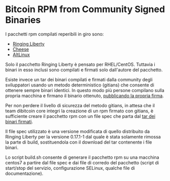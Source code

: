 # Bitcoin RPM from Community Signed Binaries

I pacchetti rpm compilati reperibili in giro sono:
* [Ringing Liberty](https://www.ringingliberty.com/bitcoin/)
* [Cheese](http://www.nosuchhost.net/~cheese/fedora/packages/29/SRPMS/bitcoin.html)
* [AltLinux](https://altlinux.pkgs.org/sisyphus/classic-x86_64/bitcoin-0.17.1-alt1.x86_64.rpm.html)

Solo il pacchetto Ringing Liberty è pensato per RHEL/CentOS. Tuttavia i binari in esso inclusi sono compilati e firmati solo dall'autore del pacchetto.

Esiste invece un tar dei binari compilati e firmati dalla community degli sviluppatori usando un metodo deterministico (gitians) che consente di ottenere sempre binari identici. In questo modo più persone compilano sulla propria macchina e firmano il binario ottenuto, [pubblicando la propria firma](https://github.com/bitcoin-core/gitian.sigs).

Per non perdere il livello di sicurezza del metodo gitians, in attesa che il team dibitcoin core integri la creazione di un rpm firmato con gitians, è sufficiente creare il pacchetto rpm con un file spec che parta dal [tar dei binari firmati](https://bitcoincore.org/en/download/).

Il file spec utilizzato è una versione modificata di quello distribuito da Ringing Liberty per la versione 0.17.1-1 dal quale è stata solamente rimossa la parte di build, sostituendola con il download del tar contenente i file binari.

Lo script build.sh consente di generare il pacchetto rpm su una macchina centos7 a partire dal file spec e dai file di corredo del pacchetto (script di start/stop del servizio, configurazione SELinux, qualche file di documentazione).
